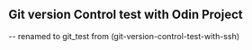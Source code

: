 <h2>Git version Control test with Odin Project</h2>

 -- renamed to git_test from (git-version-control-test-with-ssh)
